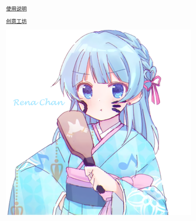 [使用说明](https://lin515.com/linge-vscripts/)

[创意工坊](https://steamcommunity.com/sharedfiles/filedetails/?id=2587952986)

![Rena](doc/0Rena.png)